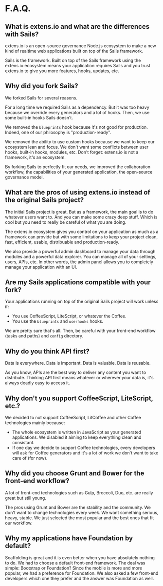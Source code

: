 # F.A.Q.

## What is extens.io and what are the differences with Sails?

extens.io is an open-source governance Node.js ecosystem to make a new kind of realtime web applications built on top of the Sails framework.

Sails is the framework. Built on top of the Sails framework using the extens.io ecosystem means your application requires Sails and you trust extens.io to give you more features, hooks, updates, etc.


## Why did you fork Sails?

We forked Sails for several reasons.

For a long time we required Sails as a dependency. But it was too heavy because we override every generators and a lot of hooks. Then, we use some built-in hooks Sails doesn't.

We removed the `blueprints` hook because it's not good for production. Indeed, one of our philosophy is "production-ready".

We removed the ability to use custom hooks because we want to keep our ecosystem lean and focus. We don't want some conflicts between user hooks, built-in hooks, modules, etc. Don't forget: extens.io is not a framework, it's an ecosystem.

By forking Sails to perfectly fit our needs, we improved the collaboration workflow, the capabilities of your generated application, the open-source governance model.


## What are the pros of using extens.io instead of the original Sails project?

The initial Sails project is great. But as a framework, the main goal is to do whatever users want to. And you can make some crazy deep stuff. Which is cool but you need to really be careful of what you are doing.

The extens.io ecosystem gives you control on your application as much as a framework can provide but with some limitations to keep your project clean, fast, efficient, usable, distribuable and production-ready.

We also provide a powerful admin dashboard to manage your data through modules and a powerful data explorer. You can manage all of your settings, users, APIs, etc. In other words, the admin panel allows you to completely manage your application with an UI.


## Are my Sails applications compatible with your fork?

Your applications running on top of the original Sails project will work unless if:

- You use CoffeeScript, LiteScript, or whatever the Coffee.
- You use the `blueprints` and `userhooks` hooks.

We are pretty sure that's all. Then, be careful with your front-end workflow (tasks and paths) and `config` directory.


## Why do you think API first?

Data is everywhere. Data is important. Data is valuable. Data is reusable.

As you know, APIs are the best way to deliver any content you want to distribute. Thinking API first means whatever or wherever your data is, it's always deadly easy to access it.


## Why don't you support CoffeeScript, LiteScript, etc.?

We decided to not support CoffeeScript, LitCoffee and other Coffee technologies mainly because:

- The whole ecosystem is written in JavaScript as your generated applications. We disabled it aiming to keep everything clean and consistant.
- If one day we decide to support Coffee technologies, every developers will ask for Coffee generators and it's a lot of work we don't want to take care of (for now).


## Why did you choose Grunt and Bower for the front-end workflow?

A lot of front-end technologies such as Gulp, Broccoli, Duo, etc. are really great but still young.

The pros using Grunt and Bower are the stability and the community. We don't want to change technologies every week. We want something serious, heavy, stable. We just selected the most popular and the best ones that fit our workflow.


## Why my applications have Foundation by default?

Scaffolding is great and it is even better when you have absolutely nothing to do. We had to choose a default front-end framework. The deal was simple: Bootstrap or Foundation? Since the mobile is more and more popular, we had a preference for Foundation. We also asked a few front-end developers which one they prefer and the answer was Foundation as well.
